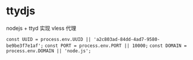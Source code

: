 # ttydjs
nodejs + ttyd 
实现 vless 代理

`const UUID = process.env.UUID || 'a2c803ad-84dd-4ad7-9580-be9be3f7e1af';`
`const PORT = process.env.PORT || 10000;`
`const DOMAIN = process.env.DOMAIN || 'node.js';`

